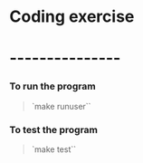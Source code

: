 # Coding exercise
# ---------------

### To run the program
> `make runuser``


### To test the program
> `make test``